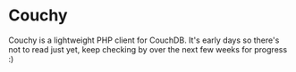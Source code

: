 # Couchy

Couchy is a lightweight PHP client for CouchDB. It's early days so there's not
to read just yet, keep checking by over the next few weeks for progress :)
